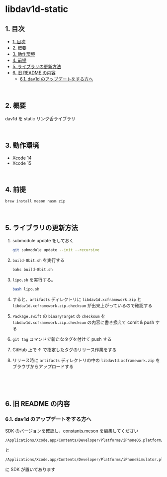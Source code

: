 # libdav1d-static

## 1. 目次

<!-- TOC depthFrom:2 -->

- [1. 目次](#1-目次)
- [2. 概要](#2-概要)
- [3. 動作環境](#3-動作環境)
- [4. 前提](#4-前提)
- [5. ライブラリの更新方法](#5-ライブラリの更新方法)
- [6. 旧 README の内容](#6-旧-readme-の内容)
    - [6.1. dav1d のアップデートをする方へ](#61-dav1d-のアップデートをする方へ)

<!-- /TOC -->

<br/>

## 2. 概要

dav1d を static リンク舌ライブラリ

<br/>

## 3. 動作環境

* Xcode 14
* Xcode 15

<br/>

## 4. 前提

```bash
brew install meson nasm zip
```

<br/>

## 5. ライブラリの更新方法

1. submodule update をしておく

    ```bash
    git submodule update --init --recursive
    ```

2. `build-8bit.sh` を実行する

    ```bash
    bahs build-8bit.sh
    ```

3. `lipo.sh` を実行する。

   ```bash
   bash lipo.sh
   ```

4. すると、`artifacts` ディレクトリに `libdav1d.xcframework.zip` と `libdav1d.xcframework.zip.checksum` が出来上がっているので確認する

5. `Package.swift` の `binaryTarget` の `checksum` を `libdav1d.xcframework.zip.checksum` の内容に書き換えて comit & push する

6. `git tag` コマンドで新たなタグを付けて push する

7. GitHub 上で ↑ で指定したタグのリリース作業をする

8. リリース時に `artifacts` ディレクトリの中の `libdav1d.xcframework.zip` をブラウザからアップロードする

<br/><br/><br/>

## 6. 旧 README の内容

### 6.1. dav1d のアップデートをする方へ

SDK のバージョンを確認し、[constants.meson](./build/crossfiles/constants.meson) を編集してください

```
/Applications/Xcode.app/Contents/Developer/Platforms/iPhoneOS.platform/Developer/SDKs
```

と

```
/Applications/Xcode.app/Contents/Developer/Platforms/iPhoneSimulator.platform/Developer/SDKs
```

に SDK が置いてあります
